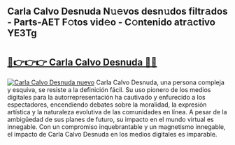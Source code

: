 ## Carla Calvo Desnuda N𝚞𝚎vos desn𝚞dos filtr𝚊dos - Parts-AET F𝚘tos vid𝚎o - C𝚘ntenido atr𝚊ctivo YE3Tg

# <h2><a href="http://mb8tyb.tromn.icu/?c=Carla+Calvo+Desnuda">🔗👉👉👉 Carla Calvo Desnuda 🔗🔗</a></h2>

[![Carla Calvo Desnuda nuevo](https://i.imgur.com/pEAQMta.gif)](http://mb8tyb.tromn.icu/?c=Carla+Calvo+Desnuda)
Carla Calvo Desnuda, una persona compleja y esquiva, se resiste a la definición fácil. Su uso pionero de los medios digitales para la autorrepresentación ha cautivado y enfurecido a los espectadores, encendiendo debates sobre la moralidad, la expresión artística y la naturaleza evolutiva de las comunidades en línea. A pesar de la ambigüedad de sus planes de futuro, su impacto en el mundo virtual es innegable. Con un compromiso inquebrantable y un magnetismo innegable, el impacto de Carla Calvo Desnuda en los medios digitales es imparable.
